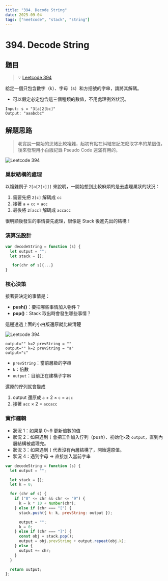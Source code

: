 ```yaml
---
title: "394. Decode String"
date: 2025-09-04
tags: ["neetcode", "stack", "string"]
---
```


# 394. Decode String

## 題目

> 💡 [Leetcode 394](https://leetcode.com/problems/decode-string/)

給定一個只包含數字（k）、字母（s）和方括號的字串，請將其解碼。

- 可以假定必定包含這三個種類的數值，不用處理例外狀況。

```
Input: s = "3[a]2[bc]"
Output: "aaabcbc"
```

## 解題思路

> 老實說一開始的思緒比較複雜，起初有點在糾結忘記怎麼取字串的某個值，後來發現用小白版紀錄 Pseudo Code 還滿有用的。

![Leetcode 394](/img/notes/neetcode/394-decode-string.jpg)

### 巢狀結構的處理

以複雜例子 `2[a[2[c]]]` 來說明，一開始想到比較麻煩的是去處理巢狀的狀況：

1. 需要先把 `2[c]` 解碼成 `cc`
2. 接著 `a` + `cc` = `acc`
3. 最後將 `2[acc]` 解碼成 `accacc`

很明顯後發生的事情要先處理，很像是 Stack 後進先出的結構！

### 演算法設計

```js
var decodeString = function (s) {
  let output = "";
  let stack = [];

   for(chr of s){...}
}
```

### 核心決策

接著要決定的事情是：

- **push()**：要把哪些事情加入物件？
- **pop()**：Stack 取出時會發生哪些事情？

這邊透過上面的小白版還原就比較清楚

![Leetcode 394](/img/notes/neetcode/394-decode-string.jpg)

```plaintext
output="" k=2 prevString = ""
output="" k=2 prevString = "a"
output="c"
```

- `prevString`：當前層級的字串
- `k`：倍數
- `output`：目前正在建構子字串

還原的佇列就會變成

1. output 還原成 `a` + 2 × `c` = `acc`
2. 接著 `acc` × 2 = `accacc`

### 實作邏輯

- 狀況 1：如果是 0~9 更新倍數的值
- 狀況 2：如果遇到 `[` 會把工作加入佇列（push）、初始化`k`及 `output`，直到內層結構被處理完。
- 狀況 3：如果遇到 `]` 代表沒有內層結構了，開始還原值。
- 狀況 4：遇到字母 → 直接加入當前字串

```js
var decodeString = function (s) {
  let output = "";

  let stack = [];
  let k = 0;

  for (chr of s) {
    if ("0" <= chr && chr <= "9") {
      k = k * 10 + Number(chr);
    } else if (chr === "[") {
      stack.push({ k: k, prevString: output });

      output = "";
      k = 0;
    } else if (chr === "]") {
      const obj = stack.pop();
      output = obj.prevString + output.repeat(obj.k);
    } else {
      output += chr;
    }
  }

  return output;
};
```
